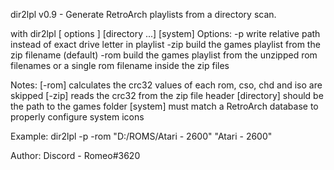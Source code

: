 dir2lpl v0.9 - Generate RetroArch playlists from a directory scan.

with dir2lpl [ options ] [directory ...] [system]
Options:
  -p    write relative path instead of exact drive letter in playlist
  -zip  build the games playlist from the zip filename (default)
  -rom  build the games playlist from the unzipped rom filenames
        or a single rom filename inside the zip files

Notes:
  [-rom]      calculates the crc32 values of each rom, cso, chd and iso are skipped
  [-zip]      reads the crc32 from the zip file header
  [directory] should be the path to the games folder
  [system]    must match a RetroArch database to properly configure system icons

Example:
              dir2lpl -p -rom "D:/ROMS/Atari - 2600" "Atari - 2600"

Author:
   Discord - Romeo#3620